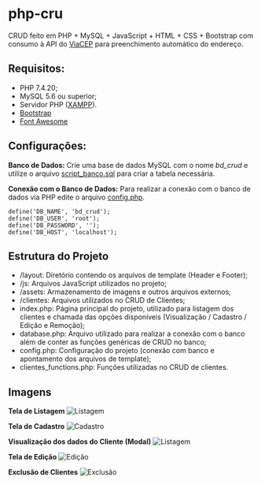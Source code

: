 # php-cru

CRUD feito em PHP + MySQL + JavaScript + HTML + CSS + Bootstrap com consumo à API do [ViaCEP](https://viacep.com.br/) para preenchimento automático do endereço.

## Requisitos:
  - PHP 7.4.20;
  - MySQL 5.6 ou superior;
  - Servidor PHP ([XAMPP](https://www.apachefriends.org/download.html)).
  - [Bootstrap](https://getbootstrap.com/)
  - [Font Awesome](https://fontawesome.com/)


## Configurações:

**Banco de Dados:**
Crie uma base de dados MySQL com o nome *bd_crud* e utilize o arquivo [script_banco.sql](https://github.com/henriquelvieira/php-crud/blob/main/script_banco.sql) para criar a tabela necessária.

**Conexão com o Banco de Dados:**
Para realizar a conexão com o banco de dados via PHP edite o arquivo [config.php](https://github.com/henriquelvieira/php-crud/blob/main/config.php).

    define('DB_NAME', 'bd_crud');
    define('DB_USER', 'root');
    define('DB_PASSWORD', '');
    define('DB_HOST', 'localhost');

## Estrutura do Projeto
- /layout: Diretório contendo os arquivos de template (Header e Footer);
- /js: Arquivos JavaScript utilizados no projeto;
- /assets: Armazenamento de imagens e outros arquivos externos;
- /clientes: Arquivos utilizados no CRUD de Clientes;
- index.php: Página principal do projeto, utilizado para listagem dos clientes e chamada das opções disponíveis (Visualização / Cadastro / Edição e Remoção);
- database.php: Arquivo utilizado para realizar a conexão com o banco além de conter as funções genéricas de CRUD no banco;
- config.php: Configuração do projeto (conexão com banco e apontamento dos arquivos de template);
- clientes_functions.php: Funções utilizadas no CRUD de clientes.


## Imagens

**Tela de Listagem**
![Listagem](https://i.imgur.com/mnbWO60.png)

**Tela de Cadastro**
![Cadastro](https://i.imgur.com/cmJOtnh.png)

**Visualização dos dados do Cliente (Modal)**
![Listagem](https://i.imgur.com/5IWnbkr.png)

**Tela de Edição**
![Edição](https://i.imgur.com/XAwvb2b.png)

**Exclusão de Clientes**
![Exclusão](https://i.imgur.com/xJ2q3cT.png)